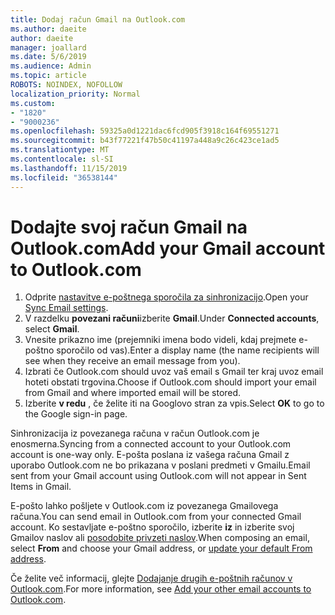 ```yaml
---
title: Dodaj račun Gmail na Outlook.com
ms.author: daeite
author: daeite
manager: joallard
ms.date: 5/6/2019
ms.audience: Admin
ms.topic: article
ROBOTS: NOINDEX, NOFOLLOW
localization_priority: Normal
ms.custom:
- "1820"
- "9000236"
ms.openlocfilehash: 59325a0d1221dac6fcd905f3918c164f69551271
ms.sourcegitcommit: b43f77221f47b50c41197a448a9c26c423ce1ad5
ms.translationtype: MT
ms.contentlocale: sl-SI
ms.lasthandoff: 11/15/2019
ms.locfileid: "36538144"
---
```

# <a name="add-your-gmail-account-to-outlookcom"></a><span data-ttu-id="740b7-102">Dodajte svoj račun Gmail na Outlook.com</span><span class="sxs-lookup"><span data-stu-id="740b7-102">Add your Gmail account to Outlook.com</span></span>

1. <span data-ttu-id="740b7-103">Odprite [nastavitve e-poštnega sporočila za sinhronizacijo](https://go.microsoft.com/fwlink/?linkid=875264).</span><span class="sxs-lookup"><span data-stu-id="740b7-103">Open your [Sync Email settings](https://go.microsoft.com/fwlink/?linkid=875264).</span></span>
2. <span data-ttu-id="740b7-104">V razdelku **povezani računi**izberite **Gmail**.</span><span class="sxs-lookup"><span data-stu-id="740b7-104">Under **Connected accounts**, select **Gmail**.</span></span>
3. <span data-ttu-id="740b7-105">Vnesite prikazno ime (prejemniki imena bodo videli, kdaj prejmete e-poštno sporočilo od vas).</span><span class="sxs-lookup"><span data-stu-id="740b7-105">Enter a display name (the name recipients will see when they receive an email message from you).</span></span>
4. <span data-ttu-id="740b7-106">Izbrati če Outlook.com should uvoz vaš email s Gmail ter kraj uvoz email hoteti obstati trgovina.</span><span class="sxs-lookup"><span data-stu-id="740b7-106">Choose if Outlook.com should import your email from Gmail and where imported email will be stored.</span></span>
5. <span data-ttu-id="740b7-107">Izberite **v redu** , če želite iti na Googlovo stran za vpis.</span><span class="sxs-lookup"><span data-stu-id="740b7-107">Select **OK** to go to the Google sign-in page.</span></span>

<span data-ttu-id="740b7-108">Sinhronizacija iz povezanega računa v račun Outlook.com je enosmerna.</span><span class="sxs-lookup"><span data-stu-id="740b7-108">Syncing from a connected account to your Outlook.com account is one-way only.</span></span> <span data-ttu-id="740b7-109">E-pošta poslana iz vašega računa Gmail z uporabo Outlook.com ne bo prikazana v poslani predmeti v Gmailu.</span><span class="sxs-lookup"><span data-stu-id="740b7-109">Email sent from your Gmail account using Outlook.com will not appear in Sent Items in Gmail.</span></span>

<span data-ttu-id="740b7-110">E-pošto lahko pošljete v Outlook.com iz povezanega Gmailovega računa.</span><span class="sxs-lookup"><span data-stu-id="740b7-110">You can send email in Outlook.com from your connected Gmail account.</span></span> <span data-ttu-id="740b7-111">Ko sestavljate e-poštno sporočilo, izberite **iz** in izberite svoj Gmailov naslov ali [posodobite privzeti naslov](https://go.microsoft.com/fwlink/?linkid=875264).</span><span class="sxs-lookup"><span data-stu-id="740b7-111">When composing an email, select **From** and choose your Gmail address, or [update your default From address](https://go.microsoft.com/fwlink/?linkid=875264).</span></span>

<span data-ttu-id="740b7-112">Če želite več informacij, glejte [Dodajanje drugih e-poštnih računov v Outlook.com](https://support.office.com/article/c5224df4-5885-4e79-91ba-523aa743f0ba?wt.mc_id=Office_Outlook_com_Alchemy).</span><span class="sxs-lookup"><span data-stu-id="740b7-112">For more information, see [Add your other email accounts to Outlook.com](https://support.office.com/article/c5224df4-5885-4e79-91ba-523aa743f0ba?wt.mc_id=Office_Outlook_com_Alchemy).</span></span>
